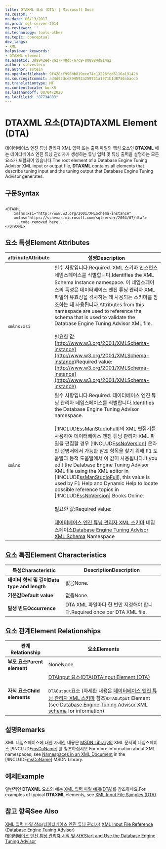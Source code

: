 ```yaml
---
title: DTAXML 요소 (DTA) | Microsoft Docs
ms.custom: ''
ms.date: 06/13/2017
ms.prod: sql-server-2014
ms.reviewer: ''
ms.technology: tools-other
ms.topic: conceptual
dev_langs:
- XML
helpviewer_keywords:
- DTAXML element
ms.assetid: 3d9942ed-8a27-40db-a7c9-808984d914a2
author: stevestein
ms.author: sstein
ms.openlocfilehash: 9f428cf996bb819ece74c13226fcd5116a19142b
ms.sourcegitcommit: ad4d92dce894592a259721a1571b1d8736abacdb
ms.translationtype: MT
ms.contentlocale: ko-KR
ms.lasthandoff: 08/04/2020
ms.locfileid: "87734803"
---
```

# <a name="dtaxml-element-dta"></a><span data-ttu-id="d83e8-102">DTAXML 요소(DTA)</span><span class="sxs-lookup"><span data-stu-id="d83e8-102">DTAXML Element (DTA)</span></span>
  <span data-ttu-id="d83e8-103">데이터베이스 엔진 튜닝 관리자 XML 입력 또는 출력 파일의 핵심 요소인 **DTAXML** 에는 데이터베이스 엔진 튜닝 관리자가 생성하는 튜닝 입력 및 튜닝 출력을 설명하는 모든 요소가 포함되어 있습니다.</span><span class="sxs-lookup"><span data-stu-id="d83e8-103">The root element of a Database Engine Tuning Advisor XML input or output file, **DTAXML** contains all elements that describe tuning input and the tuning output that Database Engine Tuning Advisor generates.</span></span>  
  
## <a name="syntax"></a><span data-ttu-id="d83e8-104">구문</span><span class="sxs-lookup"><span data-stu-id="d83e8-104">Syntax</span></span>  
  
```  
  
<DTAXML   
    xmlns:xsi="http://www.w3.org/2001/XMLSchema-instance"   
    xmlns="https://schemas.microsoft.com/sqlserver/2004/07/dta">  
    ...code removed here...  
</DTAXML>  
```  
  
## <a name="element-attributes"></a><span data-ttu-id="d83e8-105">요소 특성</span><span class="sxs-lookup"><span data-stu-id="d83e8-105">Element Attributes</span></span>  
  
|<span data-ttu-id="d83e8-106">attribute</span><span class="sxs-lookup"><span data-stu-id="d83e8-106">Attribute</span></span>|<span data-ttu-id="d83e8-107">설명</span><span class="sxs-lookup"><span data-stu-id="d83e8-107">Description</span></span>|  
|---------------|-----------------|  
|`xmlns:xsi`|<span data-ttu-id="d83e8-108">필수 사항입니다.</span><span class="sxs-lookup"><span data-stu-id="d83e8-108">Required.</span></span> <span data-ttu-id="d83e8-109">XML 스키마 인스턴스 네임스페이스를 식별합니다.</span><span class="sxs-lookup"><span data-stu-id="d83e8-109">Identifies the XML Schema Instance namespace.</span></span> <span data-ttu-id="d83e8-110">이 네임스페이스의 특성은 데이터베이스 엔진 튜닝 관리자 XML 파일의 유효성을 검사하는 데 사용되는 스키마를 참조하는 데 사용됩니다.</span><span class="sxs-lookup"><span data-stu-id="d83e8-110">Attributes from this namespace are used to reference the schema that is used to validate the Database Engine Tuning Advisor XML file.</span></span><br /><br /> <span data-ttu-id="d83e8-111">필요한 값: [http://www.w3.org/2001/XMLSchema-instance](http://www.w3.org/2001/XMLSchema-instance)</span><span class="sxs-lookup"><span data-stu-id="d83e8-111">Required value: [http://www.w3.org/2001/XMLSchema-instance](http://www.w3.org/2001/XMLSchema-instance)</span></span>|  
|`xmlns`|<span data-ttu-id="d83e8-112">필수 사항입니다.</span><span class="sxs-lookup"><span data-stu-id="d83e8-112">Required.</span></span> <span data-ttu-id="d83e8-113">데이터베이스 엔진 튜닝 관리자 네임스페이스를 식별합니다.</span><span class="sxs-lookup"><span data-stu-id="d83e8-113">Identifies the Database Engine Tuning Advisor namespace.</span></span><br /><br /> <span data-ttu-id="d83e8-114">[!INCLUDE[ssManStudioFull](../../includes/ssmanstudiofull-md.md)]의 XML 편집기를 사용하여 데이터베이스 엔진 튜닝 관리자 XML 파일을 편집할 경우 [!INCLUDE[ssNoVersion](../../includes/ssnoversion-md.md)] 온라인 설명서에서 가능한 참조 항목을 찾기 위해 F1 도움말과 동적 도움말에서 이 값이 사용됩니다.</span><span class="sxs-lookup"><span data-stu-id="d83e8-114">If you edit the Database Engine Tuning Advisor XML file using the XML editor in [!INCLUDE[ssManStudioFull](../../includes/ssmanstudiofull-md.md)], this value is used by F1 Help and Dynamic Help to locate possible reference topics in [!INCLUDE[ssNoVersion](../../includes/ssnoversion-md.md)] Books Online.</span></span><br /><br /> <span data-ttu-id="d83e8-115">필요한 값:</span><span class="sxs-lookup"><span data-stu-id="d83e8-115">Required value:</span></span><br /><br /> <span data-ttu-id="d83e8-116">[데이터베이스 엔진 튜닝 관리자 XML 스키마](https://go.microsoft.com/fwlink/?LinkId=43100) 네임스페이스</span><span class="sxs-lookup"><span data-stu-id="d83e8-116">[Database Engine Tuning Advisor XML Schema](https://go.microsoft.com/fwlink/?LinkId=43100) Namespace</span></span>|  
  
## <a name="element-characteristics"></a><span data-ttu-id="d83e8-117">요소 특징</span><span class="sxs-lookup"><span data-stu-id="d83e8-117">Element Characteristics</span></span>  
  
|<span data-ttu-id="d83e8-118">특성</span><span class="sxs-lookup"><span data-stu-id="d83e8-118">Characteristic</span></span>|<span data-ttu-id="d83e8-119">Description</span><span class="sxs-lookup"><span data-stu-id="d83e8-119">Description</span></span>|  
|--------------------|-----------------|  
|<span data-ttu-id="d83e8-120">**데이터 형식 및 길이**</span><span class="sxs-lookup"><span data-stu-id="d83e8-120">**Data type and length**</span></span>|<span data-ttu-id="d83e8-121">없음</span><span class="sxs-lookup"><span data-stu-id="d83e8-121">None.</span></span>|  
|<span data-ttu-id="d83e8-122">**기본값**</span><span class="sxs-lookup"><span data-stu-id="d83e8-122">**Default value**</span></span>|<span data-ttu-id="d83e8-123">없음</span><span class="sxs-lookup"><span data-stu-id="d83e8-123">None.</span></span>|  
|<span data-ttu-id="d83e8-124">**발생 빈도**</span><span class="sxs-lookup"><span data-stu-id="d83e8-124">**Occurrence**</span></span>|<span data-ttu-id="d83e8-125">DTA XML 파일마다 한 번만 지정해야 합니다.</span><span class="sxs-lookup"><span data-stu-id="d83e8-125">Required once per DTA XML file.</span></span>|  
  
## <a name="element-relationships"></a><span data-ttu-id="d83e8-126">요소 관계</span><span class="sxs-lookup"><span data-stu-id="d83e8-126">Element Relationships</span></span>  
  
|<span data-ttu-id="d83e8-127">관계</span><span class="sxs-lookup"><span data-stu-id="d83e8-127">Relationship</span></span>|<span data-ttu-id="d83e8-128">요소</span><span class="sxs-lookup"><span data-stu-id="d83e8-128">Elements</span></span>|  
|------------------|--------------|  
|<span data-ttu-id="d83e8-129">**부모 요소**</span><span class="sxs-lookup"><span data-stu-id="d83e8-129">**Parent element**</span></span>|<span data-ttu-id="d83e8-130">None</span><span class="sxs-lookup"><span data-stu-id="d83e8-130">None</span></span>|  
|<span data-ttu-id="d83e8-131">**자식 요소**</span><span class="sxs-lookup"><span data-stu-id="d83e8-131">**Child elements**</span></span>|[<span data-ttu-id="d83e8-132">DTAInput 요소&#40;DTA&#41;</span><span class="sxs-lookup"><span data-stu-id="d83e8-132">DTAInput Element &#40;DTA&#41;</span></span>](dtainput-element-dta.md)<br /><br /> <span data-ttu-id="d83e8-133">`DTAOutput`요소 (자세한 내용은 [데이터베이스 엔진 튜닝 관리자 XML 스키마](https://schemas.microsoft.com/sqlserver/) 참조)</span><span class="sxs-lookup"><span data-stu-id="d83e8-133">`DTAOutput` Element (see [Database Engine Tuning Advisor XML schema](https://schemas.microsoft.com/sqlserver/) for information)</span></span>|  
  
## <a name="remarks"></a><span data-ttu-id="d83e8-134">설명</span><span class="sxs-lookup"><span data-stu-id="d83e8-134">Remarks</span></span>  
 <span data-ttu-id="d83e8-135">XML 네임스페이스에 대한 자세한 내용은 [MSDN Library의](https://go.microsoft.com/fwlink/?LinkId=7341) XML 문서의 네임스페이스 [!INCLUDE[msCoName](../../includes/msconame-md.md)] 를 참조하십시오.</span><span class="sxs-lookup"><span data-stu-id="d83e8-135">For more information about XML namespaces, see [Namespaces in an XML Document](https://go.microsoft.com/fwlink/?LinkId=7341) in the [!INCLUDE[msCoName](../../includes/msconame-md.md)] MSDN Library.</span></span>  
  
## <a name="example"></a><span data-ttu-id="d83e8-136">예제</span><span class="sxs-lookup"><span data-stu-id="d83e8-136">Example</span></span>  
 <span data-ttu-id="d83e8-137">일반적인 **DTAXML** 요소의 예는 [XML 입력 파일 예제&#40;DTA&#41;](xml-input-file-samples-dta.md)를 참조하세요.</span><span class="sxs-lookup"><span data-stu-id="d83e8-137">For examples of typical **DTAXML** elements, see [XML Input File Samples &#40;DTA&#41;](xml-input-file-samples-dta.md).</span></span>  
  
## <a name="see-also"></a><span data-ttu-id="d83e8-138">참고 항목</span><span class="sxs-lookup"><span data-stu-id="d83e8-138">See Also</span></span>  
 <span data-ttu-id="d83e8-139">[XML 입력 파일 참조&#40;데이터베이스 엔진 튜닝 관리자&#41;](xml-input-file-reference-database-engine-tuning-advisor.md) </span><span class="sxs-lookup"><span data-stu-id="d83e8-139">[XML Input File Reference &#40;Database Engine Tuning Advisor&#41;](xml-input-file-reference-database-engine-tuning-advisor.md) </span></span>  
 [<span data-ttu-id="d83e8-140">데이터베이스 엔진 튜닝 관리자 시작 및 사용</span><span class="sxs-lookup"><span data-stu-id="d83e8-140">Start and Use the Database Engine Tuning Advisor</span></span>](../../relational-databases/performance/start-and-use-the-database-engine-tuning-advisor.md)  
  
  

